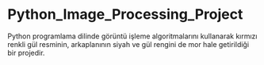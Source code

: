 # Python_Image_Processing_Project
 Python programlama dilinde görüntü işleme algoritmalarını kullanarak kırmızı renkli gül resminin, arkaplanının siyah ve gül rengini de mor hale getirildiği bir projedir.
